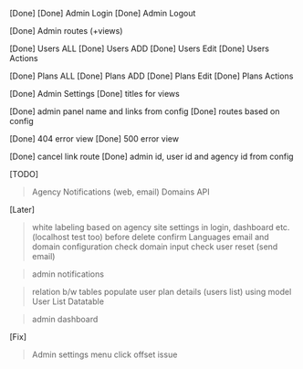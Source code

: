 [Done]
[Done] Admin Login
[Done] Admin Logout

[Done] Admin routes (+views)

[Done] Users ALL
[Done] Users ADD
[Done] Users Edit
[Done] Users Actions

[Done] Plans ALL
[Done] Plans ADD
[Done] Plans Edit
[Done] Plans Actions

[Done] Admin Settings
[Done] titles for views 

[Done] admin panel name and links from config
[Done] routes based on config

[Done] 404 error view
[Done] 500 error view

[Done] cancel link route
[Done] admin id, user id and agency id from config

[TODO]

> Agency
> Notifications (web, email)
> Domains API

[Later]
> white labeling based on agency site settings in login, dashboard etc. (localhost test too)
> before delete confirm
> Languages
> email and domain configuration check
> domain input check
> user reset (send email)

> admin notifications

> relation b/w tables
> populate user plan details (users list) using model
> User List Datatable

> admin dashboard

[Fix]

> Admin settings menu click offset issue
